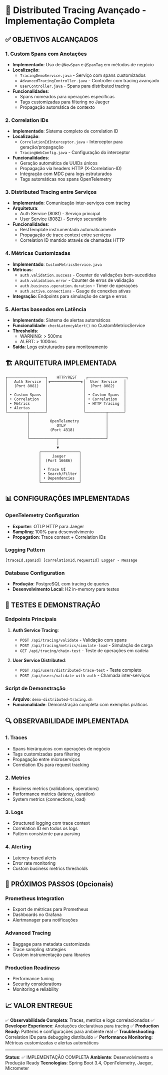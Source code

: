 # 🚀 Distributed Tracing Avançado - Implementação Completa

## ✅ OBJETIVOS ALCANÇADOS

### 1. Custom Spans com Anotações
- **Implementado**: Uso de `@NewSpan` e `@SpanTag` em métodos de negócio
- **Localização**: 
  - `TracingDemoService.java` - Serviço com spans customizados
  - `AdvancedTracingController.java` - Controller com tracing avançado
  - `UserController.java` - Spans para distributed tracing
- **Funcionalidades**:
  - Spans nomeados para operações específicas
  - Tags customizadas para filtering no Jaeger
  - Propagação automática de contexto

### 2. Correlation IDs
- **Implementado**: Sistema completo de correlation ID
- **Localização**: 
  - `CorrelationIdInterceptor.java` - Interceptor para geração/propagação
  - `TracingWebConfig.java` - Configuração do interceptor
- **Funcionalidades**:
  - Geração automática de UUIDs únicos
  - Propagação via headers HTTP (X-Correlation-ID)
  - Integração com MDC para logs estruturados
  - Tags automáticas nos spans OpenTelemetry

### 3. Distributed Tracing entre Serviços
- **Implementado**: Comunicação inter-serviços com tracing
- **Arquitetura**:
  - Auth Service (8081) - Serviço principal
  - User Service (8082) - Serviço secundário
- **Funcionalidades**:
  - RestTemplate instrumentado automaticamente
  - Propagação de trace context entre serviços
  - Correlation ID mantido através de chamadas HTTP

### 4. Métricas Customizadas
- **Implementado**: `CustomMetricsService.java`
- **Métricas**:
  - `auth.validation.success` - Counter de validações bem-sucedidas
  - `auth.validation.error` - Counter de erros de validação
  - `auth.business.operation.duration` - Timer de operações
  - `auth.active.connections` - Gauge de conexões ativas
- **Integração**: Endpoints para simulação de carga e erros

### 5. Alertas baseados em Latência
- **Implementado**: Sistema de alertas automáticos
- **Funcionalidade**: `checkLatencyAlert()` no CustomMetricsService
- **Thresholds**:
  - WARNING: > 500ms
  - ALERT: > 1000ms
- **Saída**: Logs estruturados para monitoramento

## 🏗️ ARQUITETURA IMPLEMENTADA

```
┌─────────────────┐    HTTP/REST    ┌─────────────────┐
│   Auth Service  │◄──────────────►│  User Service   │
│   (Port 8081)   │                │  (Port 8082)    │
│                 │                │                 │
│ • Custom Spans  │                │ • Custom Spans  │
│ • Correlation   │                │ • Correlation   │
│ • Metrics       │                │ • HTTP Tracing  │
│ • Alertas       │                │                 │
└─────────┬───────┘                └─────────┬───────┘
          │                                  │
          │         OpenTelemetry            │
          │            OTLP                  │
          │         (Port 4318)              │
          │                                  │
          └────────────┬─────────────────────┘
                       │
                       ▼
               ┌─────────────────┐
               │     Jaeger      │
               │  (Port 16686)   │
               │                 │
               │ • Trace UI      │
               │ • Search/Filter │
               │ • Dependencies  │
               └─────────────────┘
```

## 📊 CONFIGURAÇÕES IMPLEMENTADAS

### OpenTelemetry Configuration
- **Exporter**: OTLP HTTP para Jaeger
- **Sampling**: 100% para desenvolvimento
- **Propagation**: Trace context + Correlation IDs

### Logging Pattern
```
[traceId,spanId] [correlationId,requestId] Logger - Message
```

### Database Configuration
- **Produção**: PostgreSQL com tracing de queries
- **Desenvolvimento Local**: H2 in-memory para testes

## 🧪 TESTES E DEMONSTRAÇÃO

### Endpoints Principais
1. **Auth Service Tracing**:
   - `POST /api/tracing/validate` - Validação com spans
   - `POST /api/tracing/metrics/simulate-load` - Simulação de carga
   - `GET /api/tracing/chain-test` - Teste de operações em cadeia

2. **User Service Distributed**:
   - `POST /api/users/distributed-trace-test` - Teste completo
   - `POST /api/users/validate-with-auth` - Chamada inter-serviços

### Script de Demonstração
- **Arquivo**: `demo-distributed-tracing.sh`
- **Funcionalidade**: Demonstração completa com exemplos práticos

## 🔍 OBSERVABILIDADE IMPLEMENTADA

### 1. Traces
- Spans hierárquicos com operações de negócio
- Tags customizadas para filtering
- Propagação entre microserviços
- Correlation IDs para request tracking

### 2. Metrics
- Business metrics (validations, operations)
- Performance metrics (latency, duration)
- System metrics (connections, load)

### 3. Logs
- Structured logging com trace context
- Correlation ID em todos os logs
- Pattern consistente para parsing

### 4. Alerting
- Latency-based alerts
- Error rate monitoring
- Custom business metrics thresholds

## 🚀 PRÓXIMOS PASSOS (Opcionais)

### Prometheus Integration
- Export de métricas para Prometheus
- Dashboards no Grafana
- Alertmanager para notificações

### Advanced Tracing
- Baggage para metadata customizada
- Trace sampling strategies
- Custom instrumentação para libraries

### Production Readiness
- Performance tuning
- Security considerations
- Monitoring e reliability

## 📈 VALOR ENTREGUE

✅ **Observabilidade Completa**: Traces, metrics e logs correlacionados
✅ **Developer Experience**: Anotações declarativas para tracing
✅ **Production Ready**: Patterns e configurações para ambiente real
✅ **Troubleshooting**: Correlation IDs para debugging distribuído
✅ **Performance Monitoring**: Métricas customizadas e alertas automáticos

---

**Status**: ✅ IMPLEMENTAÇÃO COMPLETA
**Ambiente**: Desenvolvimento e Produção Ready
**Tecnologias**: Spring Boot 3.4, OpenTelemetry, Jaeger, Micrometer